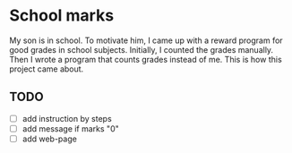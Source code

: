 # School marks
My son is in school. To motivate him, I came up with a reward program for good grades in school subjects. Initially, I counted the grades manually. Then I wrote a program that counts grades instead of me. This is how this project came about.

## TODO
- [ ] add instruction by steps
- [ ] add message if marks "0"
- [ ] add web-page

